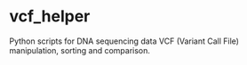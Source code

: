 # vcf_helper
Python scripts for DNA sequencing data VCF (Variant Call File) manipulation, sorting and comparison.
